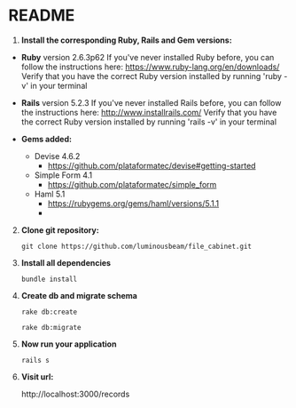 # README

1. **Install the corresponding Ruby, Rails and Gem versions:**
  * **Ruby** version 2.6.3p62
     If you've never installed Ruby before, you can follow the instructions here: https://www.ruby-lang.org/en/downloads/
       Verify that you have the correct Ruby version installed by running 'ruby -v' in your terminal

  * **Rails** version 5.2.3
     If you've never installed Rails before, you can follow the instructions here: http://www.installrails.com/
       Verify that you have the correct Ruby version installed by running 'rails -v' in your terminal

 * **Gems added:**
    - Devise 4.6.2
       - https://github.com/plataformatec/devise#getting-started
     - Simple Form 4.1
       - https://github.com/plataformatec/simple_form
     - Haml 5.1
       - https://rubygems.org/gems/haml/versions/5.1.1
       - 

2. **Clone git repository:**

    `git clone https://github.com/luminousbeam/file_cabinet.git`

1. **Install all dependencies**
   
    `bundle install`
  
2. **Create db and migrate schema**
   
   `rake db:create`

   `rake db:migrate`

3. **Now run your application**
   
    `rails s`
  
4. **Visit url:**
   
    http://localhost:3000/records
